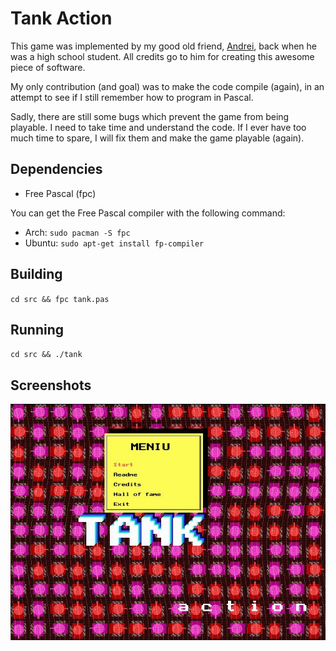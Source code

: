 # Tank Action #

This game was implemented by my good old friend, [Andrei](https://github.com/aoghina), back when he was a high school student. All credits go to him for creating this awesome piece of software.

My only contribution (and goal) was to make the code compile (again), in an attempt to see if I still remember how to program in Pascal.

Sadly, there are still some bugs which prevent the game from being playable. I need to take time and understand the code. If I ever have too much time to spare, I will fix them and make the game playable (again).

## Dependencies ##

- Free Pascal (fpc)

You can get the Free Pascal compiler with the following command:

- Arch: `sudo pacman -S fpc`
- Ubuntu: `sudo apt-get install fp-compiler`

## Building ##

`cd src && fpc tank.pas`

## Running ##

`cd src && ./tank`

## Screenshots ##

![alt text](https://github.com/mihaimorariu/tank-action/blob/master/tank.jpg)
